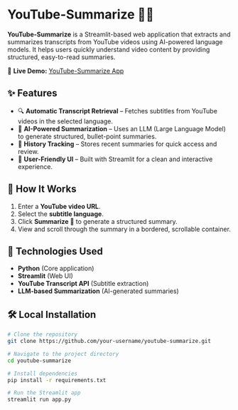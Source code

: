 # YouTube-Summarize 🎥📄  

**YouTube-Summarize** is a Streamlit-based web application that extracts and summarizes transcripts from YouTube videos using AI-powered language models. It helps users quickly understand video content by providing structured, easy-to-read summaries.  

🔗 **Live Demo:** [YouTube-Summarize App](https://chatvpt.streamlit.app)  

## ✨ Features  
- 🔍 **Automatic Transcript Retrieval** – Fetches subtitles from YouTube videos in the selected language.  
- 📝 **AI-Powered Summarization** – Uses an LLM (Large Language Model) to generate structured, bullet-point summaries.  
- 📌 **History Tracking** – Stores recent summaries for quick access and review.  
- 🎨 **User-Friendly UI** – Built with Streamlit for a clean and interactive experience.  

## 🚀 How It Works  
1. Enter a **YouTube video URL**.  
2. Select the **subtitle language**.  
3. Click **Summarize 🚀** to generate a structured summary.  
4. View and scroll through the summary in a bordered, scrollable container.  

## 🔧 Technologies Used  
- **Python** (Core application)  
- **Streamlit** (Web UI)  
- **YouTube Transcript API** (Subtitle extraction)  
- **LLM-based Summarization** (AI-generated summaries)  

## 🛠️ Local Installation  

```bash
# Clone the repository
git clone https://github.com/your-username/youtube-summarize.git

# Navigate to the project directory
cd youtube-summarize

# Install dependencies
pip install -r requirements.txt

# Run the Streamlit app
streamlit run app.py
```
